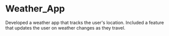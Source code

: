 # Weather_App
Developed a weather app that tracks the user's location. Included a feature that updates the user on weather changes as they travel. 
